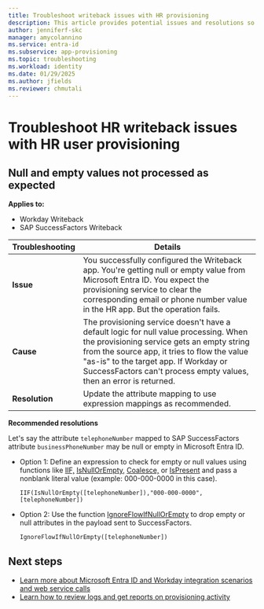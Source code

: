 ```yaml
---
title: Troubleshoot writeback issues with HR provisioning
description: This article provides potential issues and resolutions so you can troubleshoot writeback issues with HR provisioning.
author: jenniferf-skc
manager: amycolannino
ms.service: entra-id
ms.subservice: app-provisioning
ms.topic: troubleshooting
ms.workload: identity
ms.date: 01/29/2025
ms.author: jfields
ms.reviewer: chmutali
---
```


# Troubleshoot HR writeback issues with HR user provisioning

## Null and empty values not processed as expected
**Applies to:**
* Workday Writeback
* SAP SuccessFactors Writeback

| Troubleshooting | Details |
| -- | -- |
| **Issue** | You successfully configured the Writeback app. You're getting null or empty value from Microsoft Entra ID. You expect the provisioning service to clear the corresponding email or phone number value in the HR app. But the operation fails. |
| **Cause** | The provisioning service doesn't have a default logic for null value processing. When the provisioning service gets an empty string from the source app, it tries to flow the value "as-is" to the target app. If Workday or SuccessFactors can't process empty values, then an error is returned. |
| **Resolution** | Update the attribute mapping to use expression mappings as recommended. |

**Recommended resolutions**

  Let's say the attribute `telephoneNumber` mapped to SAP SuccessFactors attribute `businessPhoneNumber` may be null or empty in Microsoft Entra ID. 
  * Option 1: Define an expression to check for empty or null values using functions like [IIF,](functions-for-customizing-application-data.md#iif) [IsNullOrEmpty,](functions-for-customizing-application-data.md#isnullorempty) [Coalesce,](functions-for-customizing-application-data.md#coalesce) or [IsPresent](functions-for-customizing-application-data.md#ispresent) and pass a nonblank literal value (example: 000-000-0000 in this case). 
  
     `IIF(IsNullOrEmpty([telephoneNumber]),"000-000-0000",[telephoneNumber])`

  * Option 2: Use the function [IgnoreFlowIfNullOrEmpty](functions-for-customizing-application-data.md#ignoreflowifnullorempty) to drop empty or null attributes in the payload sent to SuccessFactors. 
  
     `IgnoreFlowIfNullOrEmpty([telephoneNumber])` 



## Next steps

* [Learn more about Microsoft Entra ID and Workday integration scenarios and web service calls](workday-integration-reference.md)
* [Learn how to review logs and get reports on provisioning activity](check-status-user-account-provisioning.md)
